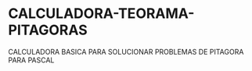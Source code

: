 # CALCULADORA-TEORAMA-PITAGORAS
CALCULADORA BASICA PARA SOLUCIONAR PROBLEMAS DE PITAGORA PARA PASCAL
